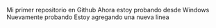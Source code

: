 Mi primer repositorio en Github
Ahora estoy probando desde Windows
Nuevamente probando
Estoy agregando una nueva linea